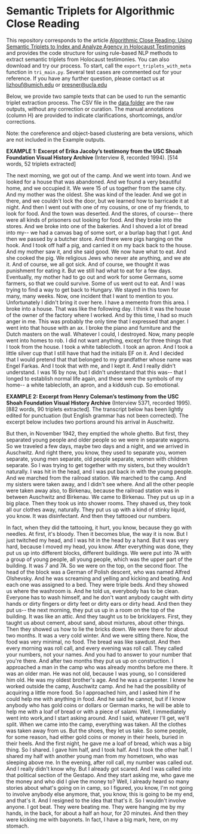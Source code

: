 # Semantic Triplets for Algorithmic Close Reading
This repository corresponds to the article [Algorithmic Close Reading: Using Semantic Triplets to Index and Analyze Agency in Holocaust Testimonies](http://www.digitalhumanities.org/dhq/vol/16/3/000623/000623.html) and provides the code structure for using rule-based NLP methods to extract semantic triplets from Holocaust testimonies.
You can also download and try our process.
To start, call the `export_triplets_with_meta` function in `tri_main.py`.
Several test cases are commented out for your reference.
If you have any further question, please contact us at lizhouf@umich.edu or presner@ucla.edu

Below, we provide two sample texts that can be used to run the semantic triplet extraction process. The CSV file in the [data folder](https://github.com/lizhouf/semantic_triplets/blob/main/data/) are the raw outputs, without any correction or curation. The manual annotations (column H) are provided to indicate clarifications, shortcomings, and/or corrections. 

Note: the coreference and object-based clustering are beta versions, which are not included in the Example outputs.

**EXAMPLE 1: Excerpt of Erika Jacoby’s testimony from the USC Shoah Foundation Visual History Archive** (Interview 8, recorded 1994). [514 words, 52 triplets extracted]

The next morning, we got out of the camp. And we went into town. And we looked for a house that was abandoned. And we found a very beautiful home, and we occupied it. We were 15 of us together from the same city. And my mother was the oldest. She was kind of the leader. And we got in there, and we couldn't lock the door, but we learned how to barricade it at night. And then I went out with one of my cousins, or one of my friends, to look for food. And the town was deserted. And the stores, of course-- there were all kinds of prisoners out looking for food. And they broke into the stores. 
And we broke into one of the bakeries. And I shoved a lot of bread into my-- we had a canvas bag of some sort, or a burlap bag that I got. And then we passed by a butcher store. And there were pigs hanging on the hook. And I took off half a pig, and carried it on my back back to the house. 
And my mother saw it, and she said good. We now have what to eat. And she cooked the pig. We religious Jews who never ate anything, and we ate it. And of course, we all got sick. And of course, we thought it was punishment for eating it. But we still had what to eat for a few days. Eventually, my mother had to go out and work for some Germans, some farmers, so that we could survive. Some of us went out to eat. And I was trying to find a way to get back to Hungary. We stayed in this town for many, many weeks. Now, one incident that I want to mention to you. Unfortunately I didn't bring it over here. I have a memento from this area. I broke into a house. That was like the following day. I think it was the house of the owner of the factory where I worked. 
And by this time, I had so much anger in me. This was probably the only time that I expressed that anger. I went into that house with an ax. I broke the piano and furniture and the Dutch masters on the wall. Whatever I could, I destroyed. Now, many people went into homes to rob. I did not want anything, except for three things that I took from the house. I took a white tablecloth. I took an apron. And I took a little silver cup that I still have that had the initials EF on it. And I decided that I would pretend that that belonged to my grandfather whose name was Engel Farkas. And I took that with me, and I kept it. And I really didn't understand. I was 16 by now, but I didn't understand that this was-- that I longed to establish normal life again, and these were the symbols of my home-- a white tablecloth, an apron, and a kiddush cup. So emotional. 



**EXAMPLE 2: Excerpt from Henry Coleman’s testimony from the USC Shoah Foundation Visual History Archive** (Interview 5371, recorded 1995). [882 words, 90 triplets extracted]. The transcript below has been lightly edited for punctuation (but English grammar has not been corrected). The excerpt below includes two portions around his arrival in Auschwitz. 

But then, in November 1942, they emptied the whole ghetto. But first, they separated young people and older people so we were in separate wagons. So we traveled a few days, maybe two days and a night, and we arrived in Auschwitz. 
And right there, you know, they used to separate you, women separate, young men separate, old people separate, women with children separate. So I was trying to get together with my sisters, but they wouldn't naturally. I was hit in the head, and I was put back in with the young people. 
And we marched from the railroad station. We marched to the camp. And my sisters were taken away, and I didn't see where. And all the other people were taken away also, to Birkenau, because the railroad station was in between Auschwitz and Birkenau. 
We came to Birkenau. They put us up in a big place. Then they took us into shower rooms. They shaved us, they took all our clothes away, naturally. They put us up with a kind of stinky liquid, you know. It was disinfectant. And then they tattooed our numbers. 

In fact, when they did the tattooing, it hurt, you know, because they go with needles. At first, it's bloody. Then it becomes blue, the way it is now. But I just twitched my head, and I was hit in the head by a hand. But it was very hard, because I moved my head, you know. 
After everything was done, they put us up into different blocks, different buildings. We were put into 7A with a group of young people, all young people, which was the upper part of the building. It was 7 and 7A. So we were on the top, on the second floor. 
The head of the block was a German of Polish descent, who was named Alfred Olshevsky. And he was screaming and yelling and kicking and beating. And each one was assigned to a bed. They were triple beds. And they showed us where the washroom is. And he told us, everybody has to be clean. Everyone has to wash himself, and he don't want anybody caught with dirty hands or dirty fingers or dirty feet or dirty ears or dirty head. 
And then they put us-- the next morning, they put us up in a room on the top of the building. It was like an attic. And they taught us to be bricklayers. First, they taught us about cement, about sand, about mixtures, about other things. Then they showed us how to lie the bricks down.
We were there for about two months. It was a very cold winter. And we were sitting there. Now, the food was very minimal, no food. The bread was like sawdust. 
And then every morning was roll call, and every evening was roll call. They called your numbers, not your names. And you had to answer to your number that you're there. 
And after two months they put us up on construction. I approached a man in the camp who was already months before me there. It was an older man. He was not old, because I was young, so I considered him old. He was my oldest brother's age. 
And he was a carpenter. I knew he worked outside the camp, Auschwitz camp. And he had the possibility of acquiring a little more food. So I approached him, and I asked him if he could help me with anything in food. 
And he said he cannot, but if I know anybody who has gold coins or dollars or German marks, he will be able to help me with a loaf of bread or with a piece of salami. Well, I immediately went into work,and I start asking around. And I said, whatever I'll get, we'll split. 
When we came into the camp, everything was taken. All the clothes was taken away from us. But the shoes, they let us take. So some people, for some reason, had either gold coins or money in their heels, buried in their heels. 
And the first night, he gave me a loaf of bread, which was a big thing. So I shared. I gave him half, and I took half. And I took the other half. I shared my half with another young man from my hometown, who was sleeping above me. 
In the evening, after roll call, my number was called out. And I really didn't know why. But I already got scared. And I was called into that political section of the Gestapo. And they start asking me, who gave me the money and who did I give the money to? 
Well, I already heard so many stories about what's going on in camp, so I figured, you know, I'm not going to involve anybody else anymore, that, you know, this is going to be my end, and that's it. And I resigned to the idea that that's it. So I wouldn't involve anyone. I got beat. They were beating me. 
They were hanging me by my hands, in the back, for about a half an hour, for 20 minutes. And then they were kicking me with bayonets. In fact, I have a big mark, here, on my stomach.

